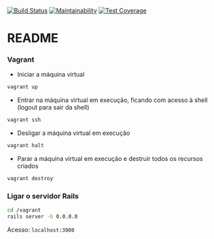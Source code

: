 [![Build Status](https://travis-ci.org/Tiago622/ESProject.svg?branch=master)](https://travis-ci.org/Tiago622/ESProject)
[![Maintainability](https://api.codeclimate.com/v1/badges/a99a88d28ad37a79dbf6/maintainability)](https://codeclimate.com/github/codeclimate/codeclimate/maintainability)
[![Test Coverage](https://api.codeclimate.com/v1/badges/a99a88d28ad37a79dbf6/test_coverage)](https://codeclimate.com/github/codeclimate/codeclimate/test_coverage)

# README

### Vagrant 

* Iniciar a máquina virtual 
```bash
vagrant up
```

* Entrar na máquina virtual em execução, ficando com acesso à shell (logout para sair da shell)
```bash
vagrant ssh
```

* Desligar a máquina virtual em execução
```bash
vagrant halt
```

* Parar a máquina virtual em execução e destruir todos os recursos criados
```bash
vagrant destroy
```

### Ligar o servidor Rails
```bash
cd /vagrant
rails server -b 0.0.0.0
```
Acesso: `localhost:3000`
